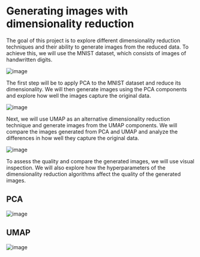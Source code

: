 # Generating images with dimensionality reduction

The goal of this project is to explore different dimensionality reduction techniques and their ability to generate images from the reduced data. To achieve this, we will use the MNIST dataset, which consists of images of handwritten digits.

![image](https://user-images.githubusercontent.com/80845151/219893403-ba9b07c8-217c-481c-97a6-1072d06a3d68.png)

The first step will be to apply PCA to the MNIST dataset and reduce its dimensionality. We will then generate images using the PCA components and explore how well the images capture the original data.

![image](https://user-images.githubusercontent.com/80845151/219893440-0730651e-bd69-4c49-8390-7c7b8da83d23.png)

Next, we will use UMAP as an alternative dimensionality reduction technique and generate images from the UMAP components. We will compare the images generated from PCA and UMAP and analyze the differences in how well they capture the original data.

![image](https://user-images.githubusercontent.com/80845151/219893550-2dffd46e-a13b-478a-9cc4-914423621b10.png)

To assess the quality and compare the generated images, we will use visual inspection. We will also explore how the hyperparameters of the dimensionality reduction algorithms affect the quality of the generated images.

## PCA
![image](https://user-images.githubusercontent.com/80845151/219893706-8f2445ac-292f-45f1-9a0d-8b970c3c45b2.png)

## UMAP
![image](https://user-images.githubusercontent.com/80845151/219893635-6d3b890d-84c2-4711-b300-42dd6b34356f.png)
